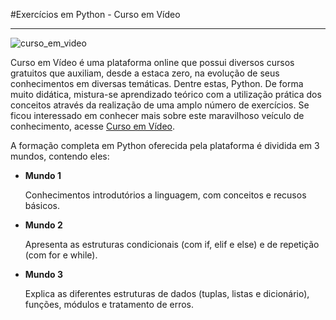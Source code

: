 #Exercícios em Python - Curso em Vídeo
***
![curso_em_video](cursoemvideo-logo.png)

Curso em Vídeo é uma plataforma online que
possui diversos cursos gratuitos que auxiliam, desde a estaca zero, 
na evolução de seus conhecimentos em diversas temáticas. Dentre estas, Python.
De forma muito didática, mistura-se aprendizado teórico com a utilização prática
dos conceitos através da realização de uma amplo número de exercícios. 
Se ficou interessado em conhecer mais sobre este maravilhoso veículo de conhecimento, acesse 
[Curso em Vídeo](https://www.cursoemvideo.com/).



A formação completa em Python oferecida pela plataforma é dividida
em 3 mundos, contendo eles:

* **Mundo 1** 
  
  Conhecimentos introdutórios a linguagem, com conceitos e recusos básicos.


* **Mundo 2**
  
  Apresenta as estruturas condicionais (com if, elif e else) e de repetição (com for e while). 


* **Mundo 3**
  
  Explica as diferentes estruturas de dados (tuplas, listas e dicionário), funções, módulos e tratamento de erros.